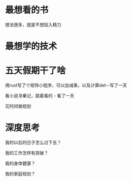 # 最想看的书

想法很多，就是不想投入精力

# 最想学的技术

# 五天假期干了啥

用rust写了个矩阵小程序，可以加减乘，以及计算det--写了一天

看小说寻秦记，跳着看的 - 看了一天

花时间做规划

# 深度思考

我的以后的日子怎么过下去？

我的工作怎样有突破？

我的身体健康？

我的家庭规划？
